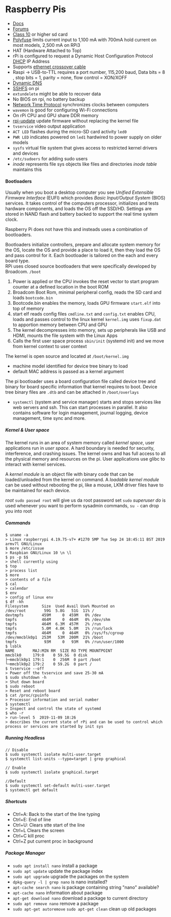 # Raspberry Pis

- [Docs](https://www.raspberrypi.org/documentation/)
- [Forums](https://www.raspberrypi.org/forums)
- [Class 10](https://www.sdcard.org/developers/overview/speed_class/) or higher sd card
- [Polyfuse](https://elinux.org/Polyfuses_explained) limits current input to 1,100 mA with 700mA hold current on most models, 2,500 mA on RPi3
- HAT (Hardware Attached to Top)
- rPi is configured to request a Dynamic Host Configuration Protocol [DHCP](https://en.wikipedia.org/wiki/Dynamic_Host_Configuration_Protocol) IP Address
- Supports [ethernet crossover cable](https://en.wikipedia.org/wiki/Ethernet_crossover_cable)
- Raspi -> USB-to-TTL requires a port number, 115,200 baud, Data bits = 8 , stop bits = 1, parity = none, flow control = XON/XOFF
- [Dynamic DNS](https://en.wikipedia.org/wiki/Dynamic_DNS)
- [SSHFS](https://www.raspberrypi.org/documentation/remote-access/ssh/sshfs.md) on pi
- `extundelete` might be able to recover data
- No BIOS on rpi, no battery backup
- [Network Time Protocol](http://www.ntp.org/) synchronizes clocks between computers
- `wavemon` is good for configuring Wi-Fi connections
- On rPi CPU and GPU share DDR memory
- [rpi-update](https://github.com/Hexxeh/rpi-update) update firmware without replacing the kernel file
- `tvservice` video output application
- `ACT LED` flashes during the micro-SD card activity `led0`
- `PWR LED` indicates powered on `led1` hardwired to power supply on older models
- `sysfs` virtual file system that gives access to restricted kernel drivers and devices
- `/etc/sudoers` for adding sudo users
- _inode_ represents file sys objects like files and directories _inode table_ maintains this

#### Bootloaders
Usually when you boot a desktop computer you see _Unified Extensible Firmware Interface_ (EUFI) which provides _Basic Input/Output System_ (BIOS) services. It takes control of the computers processor, initializes and tests hardware components, and loads the OS off the SSD/HD.  Settings are stored in NAND flash and battery backed to support the  real time system clock.

Raspberry Pi does not have this and insteads uses a combination of bootloaders.  

Bootloaders initialize controllers, prepare and allocate system memory for the OS, locate the OS and provide a place to load it, then they load the OS and pass control for it.  Each bootloader is tailored on the each and every board type.  
RPi uses closed source bootloaders that were specifically developed by Broadcom. `/boot` 

1. Power is applied or the CPU invokes the reset vector to start program counter at a defined location in the boot ROM
2. Broadcom Boot Rom,  minimal peripheral config, reads the SD card and loads `bootcode.bin`
3. Bootcode.bin enables the memory, loads GPU firmware `start.elf` into top of memory
4. start elf reads config files `cmdline.txt` and `config.txt` enables CPU, loads and passes control to the linux kernel `kernel.img` uses `fixup.dat` to apportion memory between CPU and GPU
5. The kernel decompresses into memory, sets up peripherals like USB and HDMI, mounts the file system with the Linux Apps
6. Calls the first user space process `sbin/init` (systemd init) and we move from kernel context to user context

The kernel is open source and located at `/boot/kernel.img`
- machine model identified for  device tree binary to load
- default MAC address is passed as a kernel argument

The pi bootloader uses a board configuration file called device tree and binary for board specific information that kernel requires to boot.  Device tree binary files are `.dtb` and can be attached in `/boot/overlays`

- `systemctl` (system and service manager) starts and stops services like web servers and ssh.  This can start processes in parallel.  It also contains software for login management, journal logging, device management, time sync and more.

##### Kernel & User space
The kernel runs in an area of system memory called _kernel space_, user applications run in _user space_. A hard boundary is needed for security, interference, and crashing issues.  The kernel owns and has full access to all the physical memory and resources on the pi.  User applications use glibc to interact with kernel services.  

A _kernel module_ is an object file with binary code that can be loaded/unloaded from the kernel on command.
A _loadable kernel module_ can be used  without rebooting the pi, like a mouse, LKM driver files have to be maintained for  each device.    

_root_ `sudo passwd root` will give us da root password set
`sudo` _superuser do_ is used whenever you want to perform sysadmin commands, `su -` can drop you into root

##### Commands
```
$ uname -a
> Linux raspberrypi 4.19.75-v7+ #1270 SMP Tue Sep 24 18:45:11 BST 2019 armv7l GNU/Linux
$ more /etc/issue  
> Raspbian GNU/Linux 10 \n \l
$ ps -p $$
> shell currently using
$ top
> process list
$ more
> contents of a file
$ cal
> calendar
$ env
> config of linux env
$ df -kh
Filesystem      Size  Used Avail Use% Mounted on
/dev/root        59G  5.8G   51G  11% /
devtmpfs        459M     0  459M   0% /dev
tmpfs           464M     0  464M   0% /dev/shm
tmpfs           464M  6.3M  457M   2% /run
tmpfs           5.0M  4.0K  5.0M   1% /run/lock
tmpfs           464M     0  464M   0% /sys/fs/cgroup
/dev/mmcblk0p1  253M   53M  200M  21% /boot
tmpfs            93M     0   93M   0% /run/user/1000
$ lsblk
NAME        MAJ:MIN RM  SIZE RO TYPE MOUNTPOINT
mmcblk0     179:0    0 59.5G  0 disk
├─mmcblk0p1 179:1    0  256M  0 part /boot
└─mmcblk0p2 179:2    0 59.2G  0 part /
$ tvservice --off
> Power off the tvservice and save 25-30 mA
$ sudo shutdown -h 
> Shut down board
$ sudo reboot
> Reset and reboot board
$ cat /proc/cpuinfo
> Processor information and serial number
$ systemctl
> Inspect and control the state of systemd
$ who -r
> run-level 5  2019-11-09 18:26
> describes the current state of rPi and can be used to control which process or services are started by init sys
```

##### Running Headless
```
// Disable
$ sudo systemctl isolate multi-user.target
$ systemctl list-units --type=target | grep graphical

// Enable
$ sudo systemctl isolate graphical.target

//Default
$ sudo systemctl set-default multi-user.target
$ systemctl get default
```

##### Shortcuts
- Ctrl+A: Back to the start of the line typing
- Ctrl+E: End of line
- Ctrl+U: Clears stte start of the line
- Ctrl+L  Clears the screen
- Ctrl+C kill proc
- Ctrl+Z put current proc in background

##### Package Manager
- `sudo apt install nano` install a package
- `sudo apt update` update the package index
- `sudo apt upgrade` upgrade the packages on the system
- `dpkg-query -l | grep nano` is nano installed? 
- `apt-cache search nano` is package containing string "nano" available?
- `apt-cache nano` information about package
- `apt-get download nano` download a package to current directory
- `sudo apt remove nano` remove a package
- `sudo apt-get autoremove` `sudo apt-get clean` clean up old packages